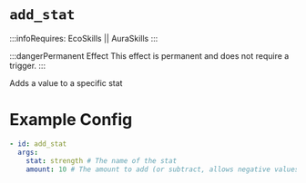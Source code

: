 # `add_stat`
:::infoRequires:
EcoSkills || AuraSkills
:::

:::dangerPermanent Effect
This effect is permanent and does not require a trigger.
:::

Adds a value to a specific stat
# Example Config
```yaml
- id: add_stat
  args:
    stat: strength # The name of the stat
    amount: 10 # The amount to add (or subtract, allows negative values)
```
